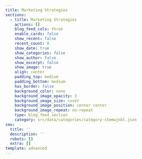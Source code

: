 ```yaml
---
title: Marketing Strategies
sections:
  - title: Marketing Strategies
    actions: []
    blog_feed_cols: three
    enable_cards: false
    show_recent: false
    recent_count: 0
    show_date: true
    show_categories: false
    show_author: false
    show_excerpt: false
    show_image: true
    align: center
    padding_top: medium
    padding_bottom: medium
    has_border: false
    background_color: none
    background_image_opacity: 3
    background_image_size: cover
    background_image_position: center center
    background_image_repeat: no-repeat
    type: blog_feed_section
    category: src/data/categories/category-s5emwjnbl.json
seo:
  title: ''
  description: ''
  robots: []
  extra: []
template: advanced
---
```

